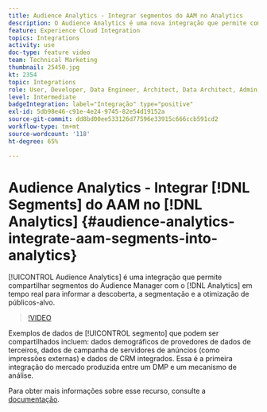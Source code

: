 ```yaml
---
title: Audience Analytics - Integrar segmentos do AAM no Analytics
description: O Audience Analytics é uma nova integração que permite compartilhar segmentos do Audience Manager (AAM) com o Analytics (AA) em tempo real para informar a descoberta, a segmentação e a otimização de públicos-alvo.
feature: Experience Cloud Integration
topics: Integrations
activity: use
doc-type: feature video
team: Technical Marketing
thumbnail: 25450.jpg
kt: 2354
topic: Integrations
role: User, Developer, Data Engineer, Architect, Data Architect, Admin, Leader
level: Intermediate
badgeIntegration: label="Integração" type="positive"
exl-id: 5db98e46-c91e-4e24-9745-82e54d19152a
source-git-commit: dd8bd00ee533126d77596e33915c666ccb591cd2
workflow-type: tm+mt
source-wordcount: '118'
ht-degree: 65%

---
```


# Audience Analytics - Integrar [!DNL Segments] do AAM no [!DNL Analytics] {#audience-analytics-integrate-aam-segments-into-analytics}

[!UICONTROL Audience Analytics] é uma integração que permite compartilhar segmentos do Audience Manager com o [!DNL Analytics] em tempo real para informar a descoberta, a segmentação e a otimização de públicos-alvo.

>[!VIDEO](https://video.tv.adobe.com/v/40736/?quality=12&learn=on&captions=por_br)

Exemplos de dados de [!UICONTROL segmento] que podem ser compartilhados incluem: dados demográficos de provedores de dados de terceiros, dados de campanha de servidores de anúncios (como impressões externas) e dados de CRM integrados. Essa é a primeira integração do mercado produzida entre um DMP e um mecanismo de análise.

Para obter mais informações sobre esse recurso, consulte a [documentação](https://experienceleague.adobe.com/pt-br/docs/analytics/integration/audience-analytics/mc-audiences-aam).
